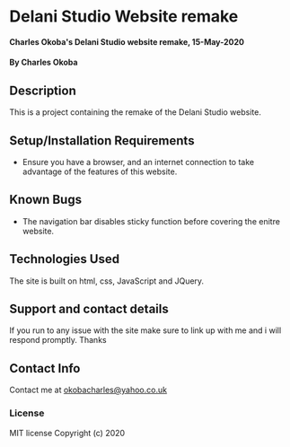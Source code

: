 # Delani Studio Website remake
#### Charles Okoba's Delani Studio website remake, 15-May-2020
#### By Charles Okoba
## Description
This is a project containing the remake of the Delani Studio website.
## Setup/Installation Requirements
* Ensure you have a browser, and an internet connection to take advantage of the features of this website.
## Known Bugs
* The navigation bar disables sticky function before covering the enitre website.
## Technologies Used
The site is built on html, css, JavaScript and JQuery.
## Support and contact details
If you run to any issue with the site make sure to link up with me and i will respond promptly. Thanks
## Contact Info
Contact me at okobacharles@yahoo.co.uk
### License
MIT license
Copyright (c) 2020
